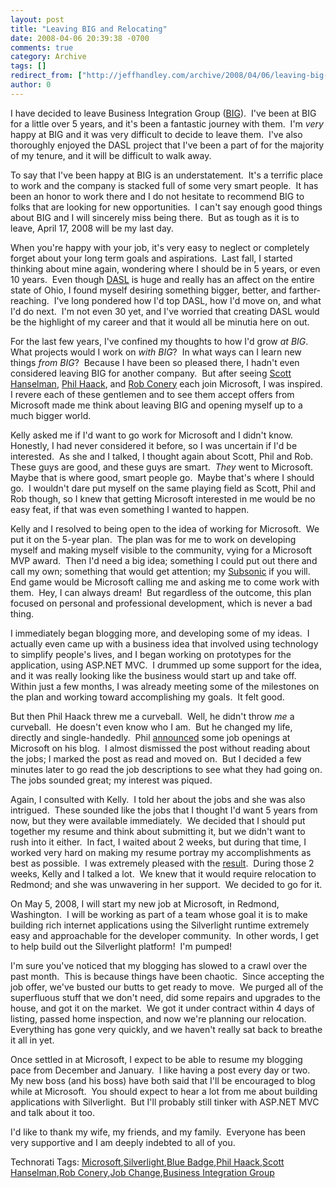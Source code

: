 ```yaml
---
layout: post
title: "Leaving BIG and Relocating"
date: 2008-04-06 20:39:38 -0700
comments: true
category: Archive
tags: []
redirect_from: ["http://jeffhandley.com/archive/2008/04/06/leaving-big-and-relocating.aspx"].aspx
author: 0
---
```

<!-- more -->
<p>I have decided to leave Business Integration Group (<a href="http://www.bigsolutions.com" target="_blank">BIG</a>).  I've been at BIG for a little over 5 years, and it's been a fantastic journey with them.  I'm <em>very</em> happy at BIG and it was very difficult to decide to leave them.  I've also thoroughly enjoyed the DASL project that I've been a part of for the majority of my tenure, and it will be difficult to walk away.</p>  <p>To say that I've been happy at BIG is an understatement.  It's a terrific place to work and the company is stacked full of some very smart people.  It has been an honor to work there and I do not hesitate to recommend BIG to folks that are looking for new opportunities.  I can't say enough good things about BIG and I will sincerely miss being there.  But as tough as it is to leave, April 17, 2008 will be my last day.</p>  <p>When you're happy with your job, it's very easy to neglect or completely forget about your long term goals and aspirations.  Last fall, I started thinking about mine again, wondering where I should be in 5 years, or even 10 years.  Even though <a href="http://blog.jeffhandley.com/archive/2007/10/31/blog.jeffhandley.com-version-4.aspx" target="_blank">DASL</a> is huge and really has an affect on the entire state of Ohio, I found myself desiring something bigger, better, and farther-reaching.  I've long pondered how I'd top DASL, how I'd move on, and what I'd do next.  I'm not even 30 yet, and I've worried that creating DASL would be the highlight of my career and that it would all be minutia here on out.</p>  <p>For the last few years, I've confined my thoughts to how I'd grow <em>at BIG</em>.  What projects would I work on <em>with BIG</em>?  In what ways can I learn new things <em>from BIG</em>?  Because I have been so pleased there, I hadn't even considered leaving BIG for another company.  But after seeing <a href="http://www.hanselman.com/blog/BlueBadge.aspx" target="_blank">Scott Hanselman</a>, <a href="http://haacked.com/archive/2007/09/17/why-is-microsoft-removing-my-mvp-status.aspx" target="_blank">Phil Haack</a>, and <a href="http://blog.wekeroad.com/blog/microsoft-subsonic-and-me/" target="_blank">Rob Conery</a> each join Microsoft, I was inspired.  I revere each of these gentlemen and to see them accept offers from Microsoft made me think about leaving BIG and opening myself up to a much bigger world.</p>  <p>Kelly asked me if I'd want to go work for Microsoft and I didn't know.  Honestly, I had never considered it before, so I was uncertain if I'd be interested.  As she and I talked, I thought again about Scott, Phil and Rob.  These guys are good, and these guys are smart.  <em>They</em> went to Microsoft.  Maybe that is where good, smart people go.  Maybe that's where I should go.  I wouldn't dare put myself on the same playing field as Scott, Phil and Rob though, so I knew that getting Microsoft interested in me would be no easy feat, if that was even something I wanted to happen.</p>  <p>Kelly and I resolved to being open to the idea of working for Microsoft.  We put it on the 5-year plan.  The plan was for me to work on developing myself and making myself visible to the community, vying for a Microsoft MVP award.  Then I'd need a big idea; something I could put out there and call my own; something that would get attention; my <a href="http://subsonicproject.com/" target="_blank">Subsonic</a> if you will.  End game would be Microsoft calling me and asking me to come work with them.  Hey, I can always dream!  But regardless of the outcome, this plan focused on personal and professional development, which is never a bad thing.</p>  <p>I immediately began blogging more, and developing some of my ideas.  I actually even came up with a business idea that involved using technology to simplify people's lives, and I began working on prototypes for the application, using ASP.NET MVC.  I drummed up some support for the idea, and it was really looking like the business would start up and take off.  Within just a few months, I was already meeting some of the milestones on the plan and working toward accomplishing my goals.  It felt good.</p>  <p>But then Phil Haack threw me a curveball.  Well, he didn't throw <em>me</em> a curveball.  He doesn't even know who I am.  But he changed my life, directly and single-handedly.  Phil <a href="http://haacked.com/archive/2008/01/29/come-work-with-me-and-other-great-people.aspx" target="_blank">announced</a> some job openings at Microsoft on his blog.  I almost dismissed the post without reading about the jobs; I marked the post as read and moved on.  But I decided a few minutes later to go read the job descriptions to see what they had going on.  The jobs sounded great; my interest was piqued.</p>  <p>Again, I consulted with Kelly.  I told her about the jobs and she was also intrigued.  These sounded like the jobs that I thought I'd want 5 years from now, but they were available immediately.  We decided that I should put together my resume and think about submitting it, but we didn't want to rush into it either.  In fact, I waited about 2 weeks, but during that time, I worked very hard on making my resume portray my accomplishments as best as possible.  I was extremely pleased with the <a href="http://jeffhandley.com/resume.pdf" target="_blank">result</a>.  During those 2 weeks, Kelly and I talked a lot.  We knew that it would require relocation to Redmond; and she was unwavering in her support.  We decided to go for it.</p>  <p>On May 5, 2008, I will start my new job at Microsoft, in Redmond, Washington.  I will be working as part of a team whose goal it is to make building rich internet applications using the Silverlight runtime extremely easy and approachable for the developer community.  In other words, I get to help build out the Silverlight platform!  I'm pumped!</p>  <p>I'm sure you've noticed that my blogging has slowed to a crawl over the past month.  This is because things have been chaotic.  Since accepting the job offer, we've busted our butts to get ready to move.  We purged all of the superfluous stuff that we don't need, did some repairs and upgrades to the house, and got it on the market.  We got it under contract within 4 days of listing, passed home inspection, and now we're planning our relocation.  Everything has gone very quickly, and we haven't really sat back to breathe it all in yet.</p>  <p>Once settled in at Microsoft, I expect to be able to resume my blogging pace from December and January.  I like having a post every day or two.  My new boss (and his boss) have both said that I'll be encouraged to blog while at Microsoft.  You should expect to hear a lot from me about building applications with Silverlight.  But I'll probably still tinker with ASP.NET MVC and talk about it too.</p>  <p>I'd like to thank my wife, my friends, and my family.  Everyone has been very supportive and I am deeply indebted to all of you.</p>  <div class="wlWriterSmartContent" id="scid:0767317B-992E-4b12-91E0-4F059A8CECA8:af7619c9-8c17-44eb-81cd-237237676542" style="padding-right: 0px; display: inline; padding-left: 0px; padding-bottom: 0px; margin: 0px; padding-top: 0px">Technorati Tags: <a href="http://technorati.com/tags/Microsoft" rel="tag">Microsoft</a>,<a href="http://technorati.com/tags/Silverlight" rel="tag">Silverlight</a>,<a href="http://technorati.com/tags/Blue%20Badge" rel="tag">Blue Badge</a>,<a href="http://technorati.com/tags/Phil%20Haack" rel="tag">Phil Haack</a>,<a href="http://technorati.com/tags/Scott%20Hanselman" rel="tag">Scott Hanselman</a>,<a href="http://technorati.com/tags/Rob%20Conery" rel="tag">Rob Conery</a>,<a href="http://technorati.com/tags/Job%20Change" rel="tag">Job Change</a>,<a href="http://technorati.com/tags/Business%20Integration%20Group" rel="tag">Business Integration Group</a></div>

